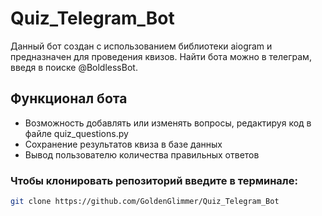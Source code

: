# Quiz_Telegram_Bot
Данный бот создан с использованием библиотеки aiogram и предназначен для проведения квизов.
Найти бота можно в телеграм, введя в поиске @BoldlessBot.
## Функционал бота
- Возможность добавлять или изменять вопросы, редактируя код в файле quiz_questions.py
- Сохранение результатов квиза в базе данных
- Вывод пользователю количества правильных ответов
### Чтобы клонировать репозиторий введите в терминале:
```bash
git clone https://github.com/GoldenGlimmer/Quiz_Telegram_Bot
```

